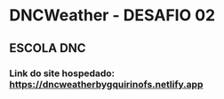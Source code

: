 # DNCWeather - DESAFIO 02
## ESCOLA DNC
### Link do site hospedado: https://dncweatherbygquirinofs.netlify.app
